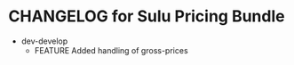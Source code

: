 CHANGELOG for Sulu Pricing Bundle
=================================

* dev-develop
    * FEATURE Added handling of gross-prices
